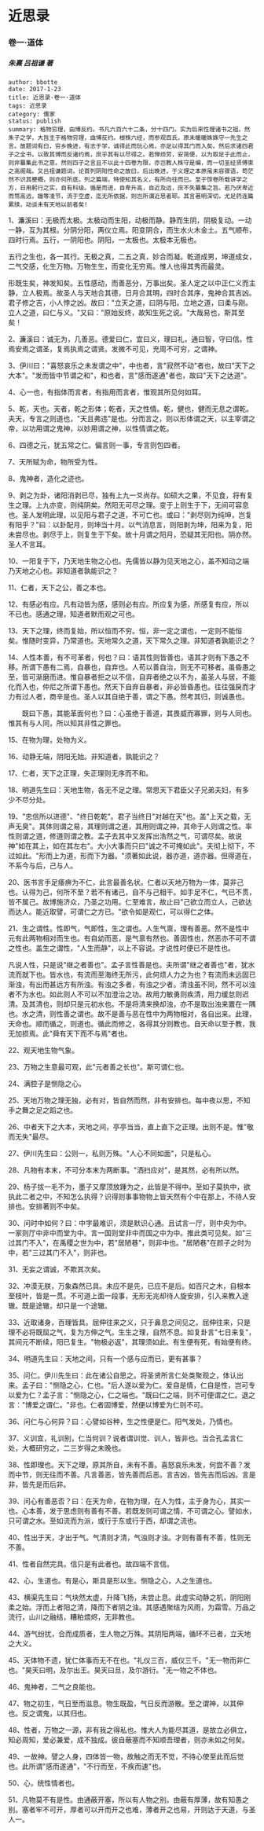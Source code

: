 # 近思录 

### 卷一·道体


##### 朱熹 吕祖谦 著

```
author: bbotte
date: 2017-1-23
title: 近思录·卷一·道体
tags: 近思录
category: 儒家
status: publish
summary: 格物穷理，由博反约。书凡六百六十二条，分十四门。实为后来性理诸书之祖。然朱子之学，大旨主于格物穷理，由博反约。根株六经，而参观百氏，原未暖暖姝姝守一先生之言。故题词有曰，穷乡晚进，有志于学，诚得此而玩心焉，亦足以得其门而入矣。然后求诸四君子之全书，以致其博而反诸约焉，庶乎其有以尽得之。若惮烦劳，安简便，以为取足于此而止，则非纂集此书之意。然则四子之言且不以此十四卷为限，亦岂教人株守是编，而一切圣经贤傅束之高阁哉。又吕祖谦题词，论首列阴阳性命之故曰，后出晚进，于义理之本原虽未容骤语，苟茫然不识其梗概，则亦何所底。列之篇端，特使知其名义，有所向往而已。至于馀卷所载讲学之方，日用躬行之实，自有科级。循是而进，自卑升高，自近及远，庶不失纂集之旨。若乃厌卑近而骛高远，躐等凌节，流于空虚，迄无所依据，则岂所谓近思者耶。其言著明深切，尤足药连篇累牍，动谈未有天地以前者矣!
```


1、濂溪曰：无极而太极。太极动而生阳，动极而静。静而生阴，阴极复动。一动一静，互为其根。分阴分阳，两仪立焉。阳变阴合，而生水火木金土。五气顺布，四时行焉。五行，一阴阳也。阴阳，一太极也。太极本无极也。

五行之生也，各一其行。无极之真，二五之真，妙合而凝。乾道成男，坤道成女，二气交感，化生万物。万物生生，而变化无穷焉。惟人也得其秀而最灵。

形既生矣，神发知矣。五性感动，而善恶分，万事出矣。圣人定之以中正仁义而主静，立人极焉。故圣人与天地合其德，日月合其明，四时合其序，鬼神合其吉凶。君子修之吉，小人悖之凶。故曰："立天之道，曰阴与阳。立地之道，曰柔与刚。立人之道，曰仁与义。"又曰："原始反终，故知生死之说。"大哉易也，斯其至矣！　　

2、濂溪曰：诚无为，几善恶。德爱曰仁，宜曰义，理曰礼，通曰智，守曰信。性焉安焉之谓圣，复焉执焉之谓贤。发微不可见，充周不可穷，之谓神。　　

3、伊川曰："喜怒哀乐之未发谓之中"，中也者，言"寂然不动"者也，故曰"天下之大本"。"发而皆中节谓之和"，和也者，言"感而遂通"者也，故曰"天下之达道"。

4、心一也，有指体而言者，有指用而言者，惟观其所见何如耳。

5、乾，天也。天者，乾之形体；乾者，天之性情。乾，健也，健而无息之谓乾。夫天，专言之则道也，"天且弗违"是也。分而言之，则以形体谓之天，以主宰谓之帝，以功用谓之鬼神，以妙用谓之神，以性情谓之乾。　　

6、四德之元，犹五常之仁。偏言则一事，专言则包四者。

7、天所赋为命，物所受为性。　　

8、鬼神者，造化之迹也。

9、剥之为卦，诸阳消剥已尽，独有上九一爻尚存。如硕大之果，不见食，将有复生之理。上九亦变，则纯阴矣。然阳无可尽之理。变于上则生于下，无间可容息也。圣人发明此理，以见阳与君子之道，不可亡也。或曰："剥尽则为纯坤，岂复有阳乎？"曰：以卦配月，则坤当十月。以气消息言，则阳剥为坤，阳来为复，阳未尝尽也。剥尽于上，则复生于下矣。故十月谓之阳月，恐疑其无阳也。阴亦然。圣人不言耳。　　

10、一阳复于下，乃天地生物之心也。先儒皆以静为见天地之心，盖不知动之端乃天地之心也。非知道者孰能识之？

11、仁者，天下之公，善之本也。

12、有感必有应。凡有动皆为感，感则必有应。所应复为感，所感复有应，所以不已也。感通之理，知道者默而观之可也。

13、天下之理，终而复始，所以恒而不穷。恒，非一定之谓也，一定则不能恒矣。惟随时变异，乃常道也。天地常久之道，天下常久之理。非知道者孰能识之？　　

14、人性本善，有不可革者，何也？曰：语其性则皆善也，语其才则有下愚之不移。所谓下愚有二焉，自暴也，自弃也。人苟以善自治，则无不可移者。虽昏愚之至，皆可渐磨而进。惟自暴者拒之以不信，自弃者绝之以不为，虽圣人与居，不能化而入也，仲尼之所谓下愚也。然天下自弃自暴者，非必皆昏愚也。往往强戾而才力有过人者，商辛是也。圣人以其自绝于善，谓之下愚。然考其归，则诚愚也。

　　既曰下愚，其能革面何也？曰：心虽绝于善道，其畏威而寡罪，则与人同也。惟其有与人同，所以知其非性之罪也。

15、在物为理，处物为义。

16、动静无端，阴阳无始。非知道者，孰能识之？

17、仁者，天下之正理，失正理则无序而不和。

18、明道先生曰：天地生物，各无不足之理。常思天下君臣父子兄弟夫妇，有多少不尽分处。

19、"忠信所以进德"、"终日乾乾"。君子当终日"对越在天"也。盖"上天之载，无声无臭"。其体则谓之易，其理则谓之道，其用则谓之神，其命于人则谓之性。率性则谓之道，修道则谓之教。孟子去其中又发挥出浩然之气，可谓尽矣。故说神"如在其上，如在其左右"。大小大事而只曰"诚之不可掩如此"。夫彻上彻下，不过如此。"形而上为道，形而下为器。"须著如此说，器亦道，道亦器。但得道在，不系今与后，己与人。

20、医书言手足痿痹为不仁，此言最善名状。仁者以天地万物为一体，莫非己也。认得为己，何所不至？若不有诸己，自不与己相干。如手足不仁，气已不贯，皆不属己。故博施济众，乃圣之功用。仁至难言，故止曰"己欲立而立人，己欲达而达人。能近取譬，可谓仁之方已。"欲令如是观仁，可以得仁之体。

21、生之谓性。性即气，气即性，生之谓也。人生气禀，理有善恶。然不是性中元有此两物相对而生也。有自幼而恶，是气禀有然也。善固性也，然恶亦不可不谓之性也。盖生之谓性，"人生而静"，以上不容说。才说性时便已不是性也。

凡说人性，只是说"继之者善也"。孟子言性善是也。夫所谓"继之者善也"者，犹水流而就下也。皆水也，有流而至海终无所污，此何烦人力之为也？有流而未远固已渐浊，有出而甚远方有所浊。有浊之多者，有浊之少者。清浊虽不同，然不可以浊者不为水也。如此则人不可以不加澄治之功。故用力敏勇则疾清，用力缓怠则迟清。及其清也，则却只是元初水也。不是将清来换却浊，亦不是取出浊来置在一隅也。水之清，则性善之谓也。故不是善与恶在性中为两物相对，各自出来。此理，天命也。顺而循之，则道也。循此而修之，各得其分则教也。自天命以至于教，我无加损焉。此"舜有天下而不与焉"者也。　　

22、观天地生物气象。

23、万物之生意最可观，此"元者善之长也"。斯可谓仁也。

24、满腔子是恻隐之心。

25、天地万物之理无独，必有对，皆自然而然，非有安排也。每中夜以思，不知手之舞之足之蹈之也。　　

26、中者天下之大本，天地之间，亭亭当当，直上直下之正理。出则不是。惟"敬而无失"最尽。

27、伊川先生曰：公则一，私则万殊。"人心不同如面"，只是私心。　　

28、凡物有本末，不可分本末为两断事。"洒扫应对"，是其然，必有所以然。

29、杨子拔一毛不为，墨子又摩顶放踵为之，此皆是不得中。至如子莫执中，欲执此二者之中，不知怎么执得？识得则事事物物上皆天然有个中在那上，不待人安排也。安排著则不中矣。

30、问时中如何？曰：中字最难识，须是默识心通。且试言一厅，则中央为中。一家则厅中非中而堂为中。言一国则堂非中而国之中为中。推此类可见矣。如"三过其门不入"，在禹稷之世为中，若"居陋巷"，则非中也。"居陋巷"在颜子之时为中，若"三过其门不入"，则非也。

31、无妄之谓诚，不欺其次矣。

32、冲漠无朕，万象森然已具。未应不是先，已应不是后。如百尺之木，自根本至枝叶，皆是一贯。不可道上面一段事，无形无兆却待人旋安排，引入来教入途辙。既是途辙，却只是一个途辙。

33、近取诸身，百理皆具。屈伸往来之义，只于鼻息之间见之。屈伸往来，只是理不必将既屈之气，复为方伸之气。生生之理，自然不息。如复卦言"七日来复"，其间元不断续，阳已复生。"物极必返"，其理须如此。有生便有死，有始便有终。　　

34、明道先生曰：天地之间，只有一个感与应而已，更有甚事？

35、问仁。伊川先生曰：此在诸公自思之。将圣贤所言仁处类聚观之，体认出来。孟子曰："恻隐之心，仁也。"后人遂以爱为仁。爱自是情，仁自是性，岂可专以爱为仁？孟子言："恻隐之心，仁之端也。"既曰仁之端，则不可便谓之仁。退之言："博爱之谓仁。"非也。仁者固博爱，然便以博爱为仁则不可。

36、问仁与心何异？曰：心譬如谷种，生之性便是仁。阳气发处，乃情也。

37、义训宜，礼训别，仁当何训？说者谓训觉、训人，皆非也。当合孔孟言仁处，大概研穷之，二三岁得之未晚也。

38、性即理也。天下之理，原其所自，未有不善。喜怒哀乐未发，何尝不善？发而中节，则无往而不善。凡言善恶，皆先善而后恶。言吉凶，皆先吉而后凶。言是非，皆先是而后非。

39、问心有善恶否？曰：在天为命，在物为理，在人为性，主于身为心，其实一也。心本善，发于思虑则有善有不善。若既发则可谓之情，不可谓之心。譬如水，只可谓之水。至如流而为派，或行于东或行于西，却谓之流也。

40、性出于天，才出于气。气清则才清，气浊则才浊。才则有善有不善，性则无不善。

41、性者自然完具。信只是有此者也。故四端不言信。　　

42、心，生道也。有是心，斯具是形以生。恻隐之心，人之生道也。

43、横渠先生曰：气块然太虚，升降飞扬，未尝止息。此虚实动静之机，阴阳刚柔之始。浮而上者阳之清，降而下者阴之浊。其感遇聚结为风雨，为霜雪。万品之流行，山川之融结，糟粕煨烬，无非教也。

44、游气纷扰，合而成质者，生人物之万殊。其阴阳两端，循环不已者，立天地之大义。

45、天体物不遗，犹仁体事而无不在也。"礼仪三百，威仪三千。"无一物而非仁也。"昊天曰明，及尔出王。昊天曰旦，及尔游衍。"无一物之不体也。

46、鬼神者，二气之良能也。　　

47、物之初生，气日至而滋息。物生既盈，气日反而游散。至之谓神，以其伸也。反之谓鬼，以其归也。

48、性者，万物之一源，非有我之得私也。惟大人为能尽其道，是故立必俱立，知必周知，爱必兼爱，成不独成。彼自蔽塞而不知顺吾理者，则亦未如之何矣。

49、一故神。譬之人身，四体皆一物，故触之而无不觉，不待心使至此而后觉也。此所谓"感而遂通"，"不行而至，不疾而速"也。

50、心，统性情者也。

51、凡物莫不有是性。由通蔽开塞，所以有人物之别。由蔽有厚薄，故有知愚之别。塞者牢不可开，厚者可以开而开之也难，薄者开之也易，开则达于天道，与圣人一。
